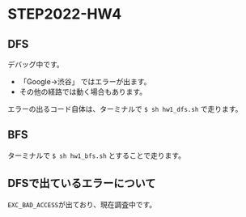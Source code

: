 # STEP2022-HW4

## DFS

デバッグ中です。 
- 「Google→渋谷」 ではエラーが出ます。
- その他の経路では動く場合もあります。

エラーの出るコード自体は、ターミナルで
`$ sh hw1_dfs.sh`
で走ります。


## BFS

ターミナルで
`$ sh hw1_bfs.sh`
とすることで走ります。


## DFSで出ているエラーについて
`EXC_BAD_ACCESS`が出ており、現在調査中です。
